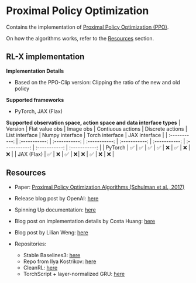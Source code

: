 # Proximal Policy Optimization

Contains the implementation of [Proximal Policy Optimization (PPO)](https://arxiv.org/abs/1707.06347).

On how the algorithms works, refer to the [Resources](#resources) section.


## RL-X implementation

**Implementation Details**
- Based on the PPO-Clip version: Clipping the ratio of the new and old policy

**Supported frameworks**
- PyTorch, JAX (Flax)

**Supported observation space, action space and data interface types**
| Version | Flat value obs | Image obs | Contiuous actions | Discrete actions | List interface | Numpy interface | Torch interface | JAX interface |
| :-----------: | :-----------: | :-----------: | :-----------: | :-----------: | :-----------: | :-----------: | :-----------: | :-----------: |
| PyTorch | ✅ | ✅ | ✅ | ✅ | ❌ | ✅ | ❌ | ❌ |
| JAX (Flax) | ✅ | ❌ | ✅ | ❌ | ❌ | ✅ | ❌ | ❌ |


## Resources

- Paper: [Proximal Policy Optimization Algorithms (Schulman et al., 2017)](https://arxiv.org/abs/1707.06347)

- Release blog post by OpenAI: [here](https://openai.com/blog/openai-baselines-ppo/)

- Spinning Up documentation: [here](https://spinningup.openai.com/en/latest/algorithms/ppo.html)

- Blog post on implementation details by Costa Huang: [here](https://iclr-blog-track.github.io/2022/03/25/ppo-implementation-details/)

- Blog post by Lilian Weng: [here](https://lilianweng.github.io/posts/2018-04-08-policy-gradient/#ppo)

- Repositories:
    - Stable Baselines3: [here](https://github.com/DLR-RM/stable-baselines3/blob/master/stable_baselines3/ppo/ppo.py)
    - Repo from Ilya Kostrikov: [here](https://github.com/ikostrikov/pytorch-a2c-ppo-acktr-gail/blob/master/a2c_ppo_acktr/algo/ppo.py)
    - CleanRL: [here](https://github.com/vwxyzjn/cleanrl/tree/master/cleanrl)
    - TorchScript + layer-normalized GRU: [here](https://gist.github.com/7thStringofZhef/67cb7b4cb17baec4fab339b3b9deb2f1)